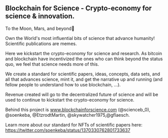## Blockchain for Science - Crypto-economy for science & innovation.

To the Moon, Mars, and beyond🚀

Own the World's most influential bits of science that advance humanity! Scientific publications are memes.

Here we kickstart the crypto-economy for science and research. As bitcoin and blockchain have incentivized the ones who can think beyond the status quo, we feel that science needs more of this.

We create a standard for scientific papers, ideas, concepts, data sets, and all that advances science, mint it, and get the narrative up and running (and fellow people to understand how to use blockchain, …).

Revenue created will go to the decentralized future of science and will be used to continue to kickstart the crypto-economy for science.

Behind this project is www.blockchainforscience.com (@scienceb_0), @soenkeba, @EtzrodtMartin, @skywatcher1975,@gflaesch.

Learn more about our standard for NFTs of scientific papers here: https://twitter.com/soenkeba/status/1370330762801733637
